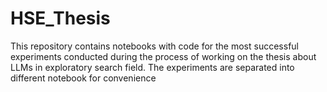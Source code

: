 # HSE_Thesis
This repository contains notebooks with code for the most successful experiments conducted during the process of working on the thesis about LLMs in exploratory search field. The experiments are separated into different notebook for convenience

